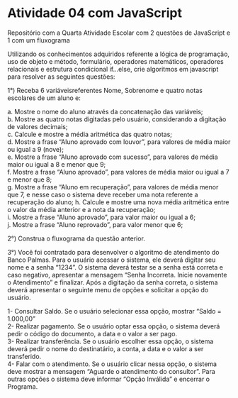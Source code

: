 # Atividade 04 com JavaScript
Repositório com a Quarta Atividade Escolar com 2 questões de JavaScript e 1 com um fluxograma

Utilizando os conhecimentos adquiridos referente a lógica de programação, uso de objeto e
método, formulário, operadores matemáticos, operadores relacionais e estrutura condicional
if...else, crie algoritmos em javascript para resolver as seguintes questões:

1°) Receba 6 variáveisreferentes Nome, Sobrenome e quatro notas escolares de um aluno
e:<br>
<p>
    a. Mostre o nome do aluno através da concatenação das variáveis;<br> 
    b. Mostre as quatro notas digitadas pelo usuário, considerando a digitação de valores
    decimais;<br>
    c. Calcule e mostre a média aritmética das quatro notas;<br>
    d. Mostre a frase “Aluno aprovado com louvor”, para valores de média maior ou igual a
    9 (nove);<br>
    e. Mostre a frase “Aluno aprovado com sucesso”, para valores de média maior ou igual
    a 8 e menor que 9;<br>
    f. Mostre a frase “Aluno aprovado”, para valores de média maior ou igual a 7 e menor
    que 8;<br>
    g. Mostre a frase “Aluno em recuperação”, para valores de média menor que 7, e nesse
    caso o sistema deve receber uma nota referente a recuperação do aluno;
    h. Calcule e mostre uma nova média aritmética entre o valor da média anterior e a nota
    da recuperação;<br>
    i. Mostre a frase “Aluno aprovado”, para valor maior ou igual a 6;<br>
    j. Mostre a frase “Aluno reprovado”, para valor menor que 6;<br>
 </p>

2°) Construa o fluxograma da questão anterior.<br>

3°) Você foi contratado para desenvolver o algoritmo de atendimento do Banco Palmas.
Para o usuário acessar o sistema, ele deverá digitar seu nome e a senha “1234”. O
sistema deverá testar se a senha está correta e caso negativo, apresentar a mensagem
“Senha Incorreta. Inicie novamente o Atendimento” e finalizar.
Após a digitação da senha correta, o sistema deverá apresentar o seguinte menu de
opções e solicitar a opção do usuário.<br>
     <p>
      1- Consultar Saldo. Se o usuário selecionar essa opção, mostrar “Saldo = 1.000,00” <br>
      2- Realizar pagamento. Se o usuário optar essa opção, o sistema deverá pedir o
      código do documento, a data e o valor a ser pago.<br>
      3- Realizar transferência. Se o usuário escolher essa opção, o sistema deverá pedir o
nome do destinatário, a conta, a data e o valor a ser transferido.<br>
      4- Falar com o atendimento. Se o usuário clicar nessa opção, o sistema deve mostrar
a mensagem “Aguarde o atendimento do consultor”.
Para outras opções o sistema deve informar “Opção Inválida” e encerrar o Programa.
    </p>
